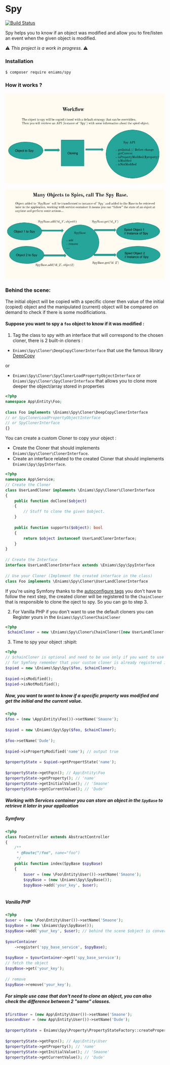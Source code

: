 # Spy

[![Build Status](https://travis-ci.com/ismail1432/spy.svg?branch=master)](https://travis-ci.org/ismail1432/spy)

Spy helps you to know if an object was modified and allow you to fire/listen an event when the given object is modified.  

⚠️ *This project is a work in progress.* ⚠️

### Installation

```ssh
$ composer require eniams/spy
```

### How it works ?

![Spy Workflow](/images/spy_workflow.jpg?raw=true)

![SpyBase Workflow](/images/spy_base_workflow.jpg?raw=true)

### Behind the scene:

The initial object will be copied with a specific cloner then value of the initial (copied) object and the manipulated (current) object will be compared on demand to check if there is some modificiations.

#### Suppose you want to spy a `foo` object to know if it was modified :

1. Tag the class to spy with an interface that will correspond to the chosen cloner, there is 2 built-in cloners :
 -  `Eniams\Spy\Cloner\DeepCopyClonerInterface` that use the famous library [DeepCopy](https://github.com/myclabs/DeepCopy)

 or
 -  `Eniams\Spy\Cloner\SpyClonerLoadPropertyObjectInterface` or `Eniams\Spy\Cloner\SpyClonerInterface` that allows you to clone more deeper the object/array stored in properties

```php
<?php
namespace App\Entity\Foo;

class Foo implements \Eniams\Spy\Cloner\DeepCopyClonerInterface
// or SpyClonerLoadPropertyObjectInterface 
// or SpyClonerInterface
{}
```

You can create a custom Cloner to copy your object :
-   Create the Cloner that should implements `Eniams\Spy\Cloner\ClonerInterface`.
-   Create an interface related to the created Cloner that should implements `Eniams\Spy\SpyInterface`.

```php
<?php
namespace App\Service;
// Create the Cloner
class UserLandCloner implements \Eniams\Spy\Cloner\ClonerInterface
{
    public function doClone($object)
    {
        // Stuff to clone the given $object.
    }
    
    public function supports($object): bool
    {
        return $object instanceof UserLandClonerInterface;
    }   
}

// Create the Interface
interface UserLandClonerInterface extends \Eniams\Spy\SpyInterface

// Use your Cloner (Implement the created interface in the class) 
class Foo implements \Eniams\Spy\Cloner\UserLandClonerInterface

```

If you're using Symfony thanks to the [autoconfigure tags](https://symfony.com/doc/current/service_container/tags.html) you don't have to follow the next step, the created cloner will be 
registered to the `ChainCloner` that is responsible to clone the oject to spy.
So you can go to step 3.
 
2. For Vanilla PHP if you don't want to use the default cloners you can Register yours in the `Eniams\Spy\ClonerChainCloner`

```php
<?php
 $chainCloner = new \Eniams\Spy\Cloner\ChainCloner([new UserLandCloner()]);
```

3. Time to spy your object :shipit: 

```php
<?php
// $chainCloner is optional and need to be use only if you want to use a custom cloners,
// for Symfony remember that your custom cloner is already registered in the `ChainCloner $chainCloner` and it is a public service that can be retrieve from the container.
$spied = new \Eniams\Spy\Spy($foo, $chainCloner); 

$spied->isModified();
$spied->isNotModified();
```

##### Now, you want to want to know if a specific property was modified and get the initial and the current value.
```php
<?php
$foo = (new \App\Entity\Foo())->setName('Smaone');

$spied = new \Eniams\Spy\Spy($foo, $chainCloner);

$foo->setName('Dude');

$spied->isPropertyModified('name'); // output true

$propertyState = $spied->getPropertState('name');

$propertyState->getFqcn(); // App\Entity\Foo
$propertyState->getProperty(); // 'name'
$propertyState->getInitialValue(); // 'Smaone'
$propertyState->getCurrentValue(); // 'Dude'
```

##### Working with Services container you can store an object in the `SpyBase` to retrieve it later in your application 

##### Symfony
```php
<?php
class FooController extends AbstractController
{
    /**
     * @Route("/foo", name="foo")
     */
    public function index(SpyBase $spyBase)
    {
        $user = (new \Foo\Entity\User())->setName('Smaone');
        $spyBase = (new \Eniams\Spy\SpyBase());
        $spyBase->add('your_key', $user);
        
```
##### Vanilla PHP
```php
<?php
$user = (new \Foo\Entity\User())->setName('Smaone');
$spyBase = (new \Eniams\Spy\SpyBase());
$spyBase->add('your_key', $user); // behind the scene $object is converted to a \Eniams\Spy\Spy object and the cloner class will be resolve by the interface implemented by the $object.

$yourContainer
    ->register('spy_base_service', $spyBase);

$spyBase = $yourContainer->get('spy_base_service');
// fetch the object
$spyBase->get('your_key');

// remove
$spyBase->remove('your_key');
```

##### For simple use case that don't need to clone an object, you can also check the difference between 2 "same" classes.
```php
$firstUser = (new App\Entity\User())->setName('Smaone');
$secondUser = (new App\Entity\User())->setName('Dude');

$propertyState = Eniams\Spy\Property\PropertyStateFactory::createPropertyState('name', $firstUser, $secondUser);

$propertyState->getFqcn(); // App\Entity\User
$propertyState->getProperty(); // 'name'
$propertyState->getInitialValue(); // 'Smaone'
$propertyState->getCurrentValue(); // 'Dude'
``` 
